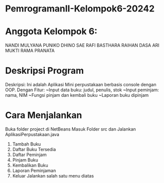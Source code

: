 # PemrogramanII-Kelompok6-20242

# Anggota Kelompok 6:

NANDI MULYANA
PUNIKO DHINO SAE
RAFI BASTHARA
RAIHAN DASA ARI MUKTI 
RAMA PRANATA

# Deskripsi Program
Deskripsi: Ini adalah Aplikasi Mini perpustakaan berbasis console dengan OOP. Dengan Fitur: ~Input data buku: judul, penulis, stok ~Input peminjam: nama, NIM ~Fungsi pinjam dan kembali buku ~Laporan buku dipinjam

# Cara Menjalankan
Buka folder project di NetBeans Masuk Folder src dan Jalankan AplikasiPerpustakaan.java
1. Tambah Buku
2. Daftar Buku Tersedia
3. Daftar Peminjam
4. Pinjam Buku
5. Kembalikan Buku
6. Laporan Peminjaman
7. Keluar Jalankan salah satu menu diatas
